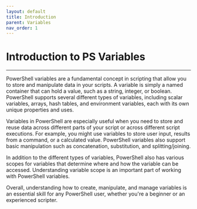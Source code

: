 ```yaml
---
layout: default
title: Introduction
parent: Variables
nav_order: 1
---
```


# Introduction to PS Variables

---

PowerShell variables are a fundamental concept in scripting that allow you to store and manipulate data in your scripts. A variable is simply a named container that can hold a value, such as a string, integer, or boolean. PowerShell supports several different types of variables, including scalar variables, arrays, hash tables, and environment variables, each with its own unique properties and uses.

Variables in PowerShell are especially useful when you need to store and reuse data across different parts of your script or across different script executions. For example, you might use variables to store user input, results from a command, or a calculated value. PowerShell variables also support basic manipulation such as concatenation, substitution, and splitting/joining.

In addition to the different types of variables, PowerShell also has various scopes for variables that determine where and how the variable can be accessed. Understanding variable scope is an important part of working with PowerShell variables.

Overall, understanding how to create, manipulate, and manage variables is an essential skill for any PowerShell user, whether you're a beginner or an experienced scripter.
